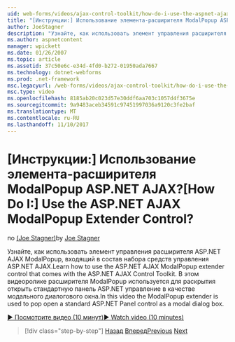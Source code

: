 ```yaml
---
uid: web-forms/videos/ajax-control-toolkit/how-do-i-use-the-aspnet-ajax-modalpopup-extender-control
title: "[Инструкции:] Использование элемента-расширителя ModalPopup ASP.NET AJAX? | Документы Майкрософт"
author: JoeStagner
description: "Узнайте, как использовать элемент управления расширителя ASP.NET AJAX ModalPopup, входящий в состав набора средств управления ASP.NET AJAX. В этом видеоролике ModalPopup используется расширений..."
ms.author: aspnetcontent
manager: wpickett
ms.date: 01/26/2007
ms.topic: article
ms.assetid: 37c50e6c-e34d-4fd0-b272-01950ada7667
ms.technology: dotnet-webforms
ms.prod: .net-framework
msc.legacyurl: /web-forms/videos/ajax-control-toolkit/how-do-i-use-the-aspnet-ajax-modalpopup-extender-control
msc.type: video
ms.openlocfilehash: 8185ab20c023d57e30ddf6aa703c1057d4f3675e
ms.sourcegitcommit: 9a9483aceb34591c97451997036a9120c3fe2baf
ms.translationtype: MT
ms.contentlocale: ru-RU
ms.lasthandoff: 11/10/2017
---
```

<a name="how-do-i-use-the-aspnet-ajax-modalpopup-extender-control"></a><span data-ttu-id="fb5af-105">[Инструкции:] Использование элемента-расширителя ModalPopup ASP.NET AJAX?</span><span class="sxs-lookup"><span data-stu-id="fb5af-105">[How Do I:] Use the ASP.NET AJAX ModalPopup Extender Control?</span></span>
====================
<span data-ttu-id="fb5af-106">по [(Joe Stagner)](https://github.com/JoeStagner)</span><span class="sxs-lookup"><span data-stu-id="fb5af-106">by [Joe Stagner](https://github.com/JoeStagner)</span></span>

<span data-ttu-id="fb5af-107">Узнайте, как использовать элемент управления расширителя ASP.NET AJAX ModalPopup, входящий в состав набора средств управления ASP.NET AJAX.</span><span class="sxs-lookup"><span data-stu-id="fb5af-107">Learn how to use the ASP.NET AJAX ModalPopup extender control that comes with the ASP.NET AJAX Control Toolkit.</span></span> <span data-ttu-id="fb5af-108">В этом видеоролике расширителя ModalPopup используется для раскрытия открыть стандартную панель ASP.NET управление в качестве модального диалогового окна.</span><span class="sxs-lookup"><span data-stu-id="fb5af-108">In this video the ModalPopup extender is used to pop open a standard ASP.NET Panel control as a modal dialog box.</span></span>

[<span data-ttu-id="fb5af-109">&#9654; Посмотрите видео (10 минут)</span><span class="sxs-lookup"><span data-stu-id="fb5af-109">&#9654; Watch video (10 minutes)</span></span>](https://channel9.msdn.com/Blogs/ASP-NET-Site-Videos/how-do-i-use-the-aspnet-ajax-modalpopup-extender-control)

>[!div class="step-by-step"]
<span data-ttu-id="fb5af-110">[Назад](how-do-i-use-the-aspnet-ajax-popup-control-extender.md)
[Вперед](how-do-i-use-the-aspnet-ajax-alwaysvisible-control-extender.md)</span><span class="sxs-lookup"><span data-stu-id="fb5af-110">[Previous](how-do-i-use-the-aspnet-ajax-popup-control-extender.md)
[Next](how-do-i-use-the-aspnet-ajax-alwaysvisible-control-extender.md)</span></span>
